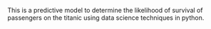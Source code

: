 This is a predictive model to determine the likelihood of survival of passengers on the titanic using data science techniques in python.
